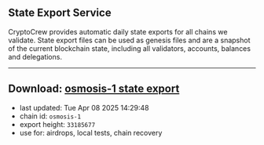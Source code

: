 ## State Export Service
CryptoCrew provides automatic daily state exports for all chains we validate. State export files can be used as genesis files and are a snapshot of the current blockchain state, including all validators, accounts, balances and delegations.

---
**Download: [osmosis-1 state export](https://dl-eu2.ccvalidators.com/SERVICE/osmosis/osmosis-1_export_33185677.json)**
---

- last updated: Tue Apr 08 2025 14:29:48
- chain id: `osmosis-1`
- export height: `33185677`
- use for: airdrops, local tests, chain recovery
